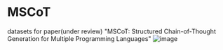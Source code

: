 # MSCoT
datasets for paper(under review) "MSCoT: Structured Chain-of-Thought Generation for Multiple Programming Languages"
![image](https://github.com/user-attachments/assets/22c7e9c0-167e-4464-8f19-d377cf0a0dda)

